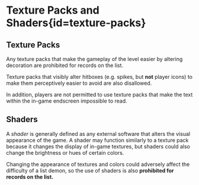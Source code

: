 <div class='panel fade js-scroll-anim' data-anim='fade'>

# Texture Packs and Shaders{id=texture-packs}

## Texture Packs

Any texture packs that make the gameplay of the level easier by altering decoration are prohibited for records on the list. 

Texture packs that visibly alter hitboxes (e.g. spikes, but **not** player icons) to make them perceptively easier to avoid are also disallowed.

In addition, players are not permitted to use texture packs that make the text within the in-game endscreen impossible to read.

## Shaders

A *shader* is generally defined as any external software that alters the visual appearance of the game. A shader may function similarly to a texture pack because it changes the display of in-game textures, but shaders could also change the brightness or hues of certain colors. 

Changing the appearance of textures and colors could adversely affect the difficulty of a list demon, so the use of shaders is also **prohibited for records on the list.**

</div>
